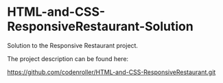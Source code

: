 # HTML-and-CSS-ResponsiveRestaurant-Solution
Solution to the Responsive Restaurant project.

The project description can be found here:

https://github.com/codenroller/HTML-and-CSS-ResponsiveRestaurant.git

